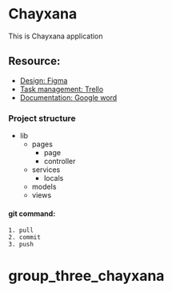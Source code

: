 # Chayxana

This is Chayxana application

## Resource:

- [Design: Figma](https://www.figma.com/file/kO7pdfbuKIt9ZWrQn7qU0F/Chayxana-App?node-id=224%3A2276)
- [Task management: Trello](https://trello.com/b/VjSa1M3X/chayxana)
- [Documentation: Google word](https://docs.google.com/document/d/1UrpqGdCRL0NBbP_IkApRT3oQZA_OLReSi6SpeOJl8Z4/edit)

### Project structure

- lib
    - pages
        - page
        - controller
    - services
        - locals
    - models
    - views
    
#### git command:
    1. pull
    2. commit
    3. push



# group_three_chayxana
